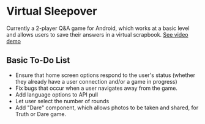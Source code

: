# Virtual Sleepover
Currently a 2-player Q&A game for Android, which works at a basic level and allows users to save their answers in a virtual scrapbook.  [See video demo](https://www.youtube.com/watch?v=5446brsW3eA)

## Basic To-Do List
- Ensure that home screen options respond to the user's status (whether they already have a user connection and/or a game in progress)
- Fix bugs that occur when a user navigates away from the game.
- Add language options to API pull
- Let user select the number of rounds
- Add "Dare" component, which allows photos to be taken and shared, for Truth or Dare game.
